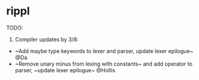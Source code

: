 # rippl


TODO:

1) Compiler updates by 3/8:
  - ~Add maybe type keywords to lexer and parser, update lexer epilogue~ @Da
  - ~Remove unary minus from lexing with constants~ and add operator to parser, ~update lexer epilogue~ @Hollis
